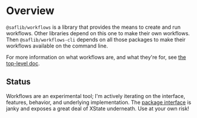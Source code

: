# Overview

`@saflib/workflows` is a library that provides the means to create and run workflows. Other libraries depend on this one to make their own workflows. Then `@saflib/workflows-cli` depends on all those packages to make their workflows available on the command line.

For more information on what workflows are, and what they're for, see [the top-level doc](../../workflows.md).

## Status

Workflows are an experimental tool; I'm actively iterating on the interface, features, behavior, and underlying implementation. The [package interface](./ref/index.md) is janky and exposes a great deal of XState underneath. Use at your own risk!
